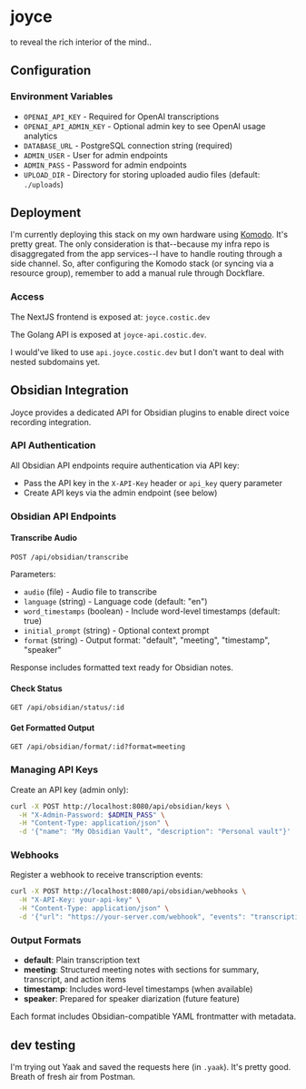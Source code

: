 # joyce

to reveal the rich interior of the mind..

## Configuration

### Environment Variables

- `OPENAI_API_KEY` - Required for OpenAI transcriptions
- `OPENAI_API_ADMIN_KEY` - Optional admin key to see OpenAI usage analytics
- `DATABASE_URL` - PostgreSQL connection string (required)
- `ADMIN_USER` - User for admin endpoints
- `ADMIN_PASS` - Password for admin endpoints
- `UPLOAD_DIR` - Directory for storing uploaded audio files (default: `./uploads`)

## Deployment

I'm currently deploying this stack on my own hardware using [Komodo](https://komo.do). It's pretty great. The only consideration is that--because my infra repo is disaggregated from the app services--I have to handle routing through a side channel. So, after configuring the Komodo stack (or syncing via a resource group), remember to add a manual rule through Dockflare.

### Access

The NextJS frontend is exposed at: `joyce.costic.dev`

The Golang API is exposed at `joyce-api.costic.dev`.

I would've liked to use `api.joyce.costic.dev` but I don't want to deal with nested subdomains yet.

## Obsidian Integration

Joyce provides a dedicated API for Obsidian plugins to enable direct voice recording integration.

### API Authentication

All Obsidian API endpoints require authentication via API key:

- Pass the API key in the `X-API-Key` header or `api_key` query parameter
- Create API keys via the admin endpoint (see below)

### Obsidian API Endpoints

#### Transcribe Audio

```
POST /api/obsidian/transcribe
```

Parameters:

- `audio` (file) - Audio file to transcribe
- `language` (string) - Language code (default: "en")
- `word_timestamps` (boolean) - Include word-level timestamps (default: true)
- `initial_prompt` (string) - Optional context prompt
- `format` (string) - Output format: "default", "meeting", "timestamp", "speaker"

Response includes formatted text ready for Obsidian notes.

#### Check Status

```
GET /api/obsidian/status/:id
```

#### Get Formatted Output

```
GET /api/obsidian/format/:id?format=meeting
```

### Managing API Keys

Create an API key (admin only):

```bash
curl -X POST http://localhost:8080/api/obsidian/keys \
  -H "X-Admin-Password: $ADMIN_PASS" \
  -H "Content-Type: application/json" \
  -d '{"name": "My Obsidian Vault", "description": "Personal vault"}'
```

### Webhooks

Register a webhook to receive transcription events:

```bash
curl -X POST http://localhost:8080/api/obsidian/webhooks \
  -H "X-API-Key: your-api-key" \
  -H "Content-Type: application/json" \
  -d '{"url": "https://your-server.com/webhook", "events": "transcription.completed"}'
```

### Output Formats

- **default**: Plain transcription text
- **meeting**: Structured meeting notes with sections for summary, transcript, and action items
- **timestamp**: Includes word-level timestamps (when available)
- **speaker**: Prepared for speaker diarization (future feature)

Each format includes Obsidian-compatible YAML frontmatter with metadata.

## dev testing

I'm trying out Yaak and saved the requests here (in `.yaak`). It's pretty good. Breath of fresh air from Postman.
